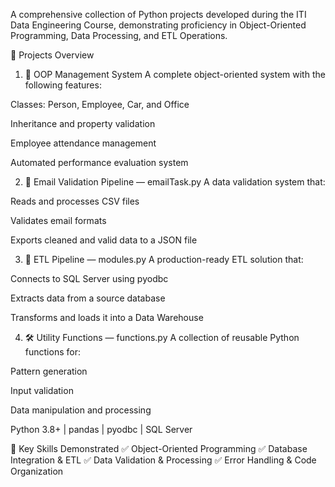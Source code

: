 A comprehensive collection of Python projects developed during the ITI Data Engineering Course, demonstrating proficiency in Object-Oriented Programming, Data Processing, and ETL Operations.

🚀 Projects Overview

1. 🔧 OOP Management System
A complete object-oriented system with the following features:

Classes: Person, Employee, Car, and Office

Inheritance and property validation

Employee attendance management

Automated performance evaluation system

2. 📧 Email Validation Pipeline — emailTask.py
A data validation system that:

Reads and processes CSV files

Validates email formats

Exports cleaned and valid data to a JSON file



3. 🔁 ETL Pipeline — modules.py
A production-ready ETL solution that:

Connects to SQL Server using pyodbc

Extracts data from a source database

Transforms and loads it into a Data Warehouse



4. 🛠️ Utility Functions — functions.py
A collection of reusable Python functions for:

Pattern generation

Input validation

Data manipulation and processing

Python 3.8+ | pandas | pyodbc | SQL Server

🎯 Key Skills Demonstrated
✅ Object-Oriented Programming
✅ Database Integration & ETL
✅ Data Validation & Processing
✅ Error Handling & Code Organization
